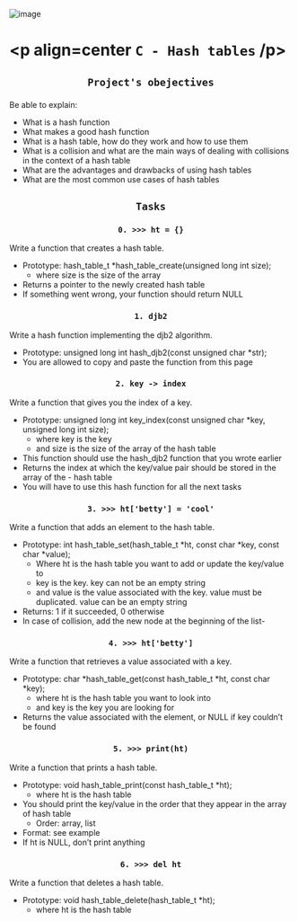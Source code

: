 ![image](https://upload.wikimedia.org/wikipedia/commons/thumb/7/7d/Hash_table_3_1_1_0_1_0_0_SP.svg/1200px-Hash_table_3_1_1_0_1_0_0_SP.svg.png)

# <p align=center `C - Hash tables` /p>

## <p align=center> `Project's obejectives` </p>
Be able to explain:
- What is a hash function
- What makes a good hash function
- What is a hash table, how do they work and how to use them
- What is a collision and what are the main ways of dealing with collisions in the context of a hash table
- What are the advantages and drawbacks of using hash tables
- What are the most common use cases of hash tables

## <p align=center>`Tasks` </p>
### <p align=center>`0. >>> ht = {}` </p>
Write a function that creates a hash table.

- Prototype: hash_table_t *hash_table_create(unsigned long int size);
  - where size is the size of the array
- Returns a pointer to the newly created hash table
- If something went wrong, your function should return NULL
### <p align=center>`1. djb2` </p>
Write a hash function implementing the djb2 algorithm.

- Prototype: unsigned long int hash_djb2(const unsigned char *str);
- You are allowed to copy and paste the function from this page
### <p align=center>`2. key -> index` </p>
Write a function that gives you the index of a key.

- Prototype: unsigned long int key_index(const unsigned char *key, unsigned long int size);
  - where key is the key
  - and size is the size of the array of the hash table
- This function should use the hash_djb2 function that you wrote earlier
- Returns the index at which the key/value pair should be stored in the array of the - hash table
- You will have to use this hash function for all the next tasks

### <p align=center>`3. >>> ht['betty'] = 'cool'` </p>
Write a function that adds an element to the hash table.

- Prototype: int hash_table_set(hash_table_t *ht, const char *key, const char *value);
  - Where ht is the hash table you want to add or update the key/value to
  - key is the key. key can not be an empty string
  - and value is the value associated with the key. value must be duplicated. value can be an empty string
- Returns: 1 if it succeeded, 0 otherwise
- In case of collision, add the new node at the beginning of the list- 
### <p align=center>`4. >>> ht['betty']` </p>
Write a function that retrieves a value associated with a key.

- Prototype: char *hash_table_get(const hash_table_t *ht, const char *key);
  - where ht is the hash table you want to look into
  - and key is the key you are looking for
- Returns the value associated with the element, or NULL if key couldn’t be found
### <p align=center>`5. >>> print(ht)` </p>
Write a function that prints a hash table.

- Prototype: void hash_table_print(const hash_table_t *ht);
  - where ht is the hash table
- You should print the key/value in the order that they appear in the array of hash table
  - Order: array, list
- Format: see example
- If ht is NULL, don’t print anything
### <p align=center>`6. >>> del ht` </p>
Write a function that deletes a hash table.

- Prototype: void hash_table_delete(hash_table_t *ht);
  - where ht is the hash table
